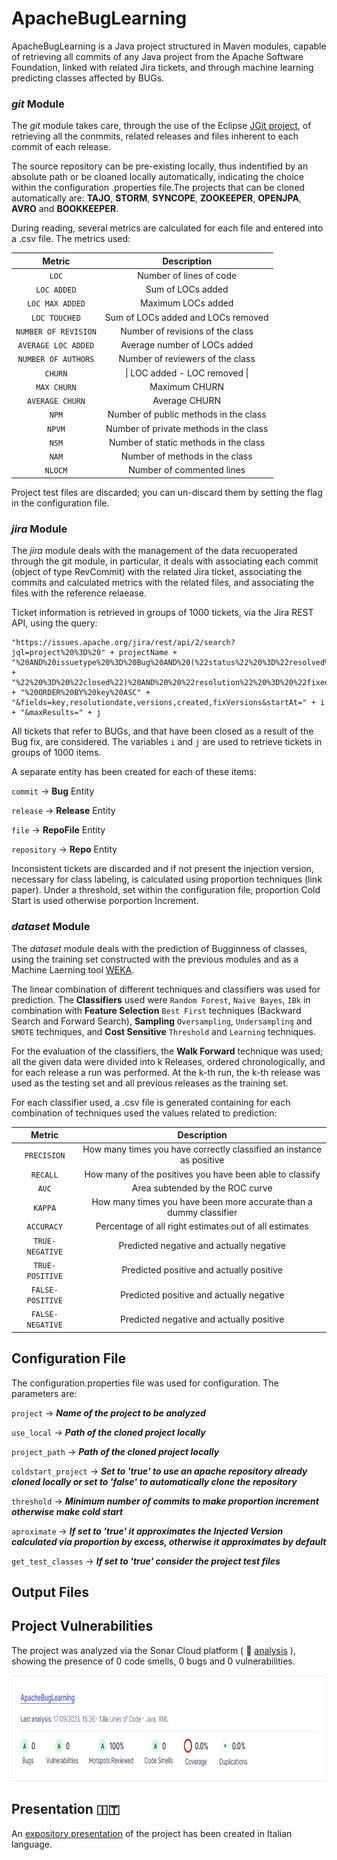 
# ApacheBugLearning

ApacheBugLearning is a Java project structured in Maven modules, capable of retrieving all commits of any Java project from the Apache Software Foundation, linked with related Jira tickets, and through machine learning predicting classes affected by BUGs.



### _git_ Module

The _git_ module takes care, through the use of the Eclipse [JGit project](https://www.eclipse.org/jgit/), of retrieving all the conmmits, related releases and files inherent to each commit of each release.

The source repository can be pre-existing locally, thus indentified by an absolute path or be cloaned locally automatically, indicating the choice within the configuration .properties file.The projects that can be cloned automatically are: **TAJO**, **STORM**, **SYNCOPE**, **ZOOKEEPER**, **OPENJPA**, **AVRO** and **BOOKKEEPER**.

During reading, several metrics are calculated for each file and entered into a .csv file. The metrics used:

|     **Metric**     |             **Description**            |
|:------------------:|:--------------------------------------:|
|         `LOC`        | Number of lines of code                |
|      `LOC ADDED`     | Sum of LOCs added                      |
|    `LOC MAX ADDED`   | Maximum LOCs added                     |
|     `LOC TOUCHED`    | Sum of LOCs added and LOCs removed     |
| `NUMBER OF REVISION` | Number of revisions of the class       |
|  `AVERAGE LOC ADDED` | Average number of LOCs added           |
|  `NUMBER OF AUTHORS` | Number of reviewers of the class       |
|        `CHURN`       | \| LOC added - LOC removed \|          |
|      `MAX CHURN`     | Maximum CHURN                          |
|    `AVERAGE CHURN`   | Average CHURN                          |
|         `NPM`       | Number of public methods in the class  |
|        `NPVM`        | Number of private methods in the class |
|         `NSM`        | Number of static methods in the class  |
|         `NAM`        | Number of methods in the class         |
|        `NLOCM`       | Number of commented lines              |


Project test files are discarded; you can un-discard them by setting the flag in the configuration file.

### _jira_ Module

The _jira_ module deals with the management of the data recuoperated through the git module, in particular, it deals with associating each commit (object of type RevCommit) with the related Jira ticket, associating the commits and calculated metrics with the related files, and associating the files with the reference relaease. 

Ticket information is retrieved in groups of 1000 tickets, via the Jira REST API, using the query:

```
"https://issues.apache.org/jira/rest/api/2/search?jql=project%20%3D%20" + projectName +
"%20AND%20issuetype%20%3D%20Bug%20AND%20(%22status%22%20%3D%22resolved%22%20OR%20%22status" +
"%22%20%3D%20%22closed%22)%20AND%20%20%22resolution%22%20%3D%20%22fixed%22%20" + "%20ORDER%20BY%20key%20ASC" +
"&fields=key,resolutiondate,versions,created,fixVersions&startAt=" + i + "&maxResults=" + j
```

All tickets that refer to BUGs, and that have been closed as a result of the Bug fix, are considered. The variables `i` and `j` are used to retrieve tickets in groups of 1000 items.

A separate entity has been created for each of these items:

`commit` → **Bug** Entity

`release` → **Release** Entity

`file` → **RepoFile** Entity

`repository` → **Repo** Entity

Inconsistent tickets are discarded and if not present the injection version, necessary for class labeling, is calculated using proportion techniques (link paper). Under a threshold, set within the configuration file, proportion Cold Start is used otherwise porportion Increment.

### _dataset_ Module

The _dataset_ module deals with the prediction of Bugginness of classes, using the training set constructed with the previous modules and as a Machine Laerning tool [WEKA](https://www.cms.waikato.ac.nz/ml/weka/).

The linear combination of different techniques and classifiers was used for prediction. The **Classifiers** used were `Random Forest`, `Naive Bayes`, `IBk` in combination with **Feature Selection** `Best First` techniques (Backward Search and Forward Search), **Sampling** `Oversampling`, `Undersampling` and `SMOTE` techniques, and **Cost Sensitive** `Threshold` and `Learning` techniques.

For the evaluation of the classifiers, the **Walk Forward** technique was used; all the given data were divided into k Releases, ordered chronologically, and for each release a run was performed. At the k-th run, the k-th release was used as the testing set and all previous releases as the training set.

For each classifier used, a .csv file is generated containing for each combination of techniques used the values related to prediction:

|   **Metric**   |           **Description**          |
|:--------------:|:----------------------------------:|
|    `PRECISION`   |  How many times you have correctly classified an instance as positive                  |
|     `RECALL`     | How many of the positives you have been able to classify                 |
|       `AUC`      | Area subtended by the ROC curve |
|      `KAPPA`     |  How many times you have been more accurate than a dummy classifier   |
|    `ACCURACY`    | Percentage of all right estimates out of all estimates       |
|  `TRUE-NEGATIVE` | Predicted negative and actually negative   |
|  `TRUE-POSITIVE` | Predicted positive and actually positive      |
| `FALSE-POSITIVE` | Predicted positive and actually negative                      |
| `FALSE-NEGATIVE` | Predicted negative and actually positive                      |



## Configuration File

The configuration.properties file was used for configuration. The parameters are:

`project` → ***Name of the project to be analyzed***

`use_local` → ***Path of the cloned project locally***

`project_path` → ***Path of the cloned project locally***

`coldstart_project` → ***Set to 'true' to use an apache repository already cloned locally or set to 'false' to automatically clone the repository***

`threshold` → ***Minimum number of commits to make proportion increment otherwise make cold start***

`aproximate` → ***If set to 'true' it approximates the Injected Version calculated via proportion by excess, otherwise it approximates by default***

`get_test_classes` → ***If set to 'true' consider the project test files***
## Output Files
## Project Vulnerabilities

The project was analyzed via the Sonar Cloud platform ( :link: [analysis](https://sonarcloud.io/summary/overall?id=callbrok_BugRetriever) ), showing the presence of 0 code smells, 0 bugs and 0 vulnerabilities.

<p float="center">
  <img src="https://github.com/callbrok/ApacheBugLearning/blob/b670b72555de043d87ddcbc2d8cc5524d6c55972/ProjectMaterial/image/sonar_cloud.png" width="900" height="170" >
</p>

## Presentation :it:

An [expository presentation](https://github.com/callbrok/ApacheBugLearning/blob/b670b72555de043d87ddcbc2d8cc5524d6c55972/ProjectMaterial/slide_MLforSE.pdf) of the project has been created in Italian language.
